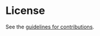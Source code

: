 # License

See the
[guidelines for contributions](https://github.com/cpriebe/draft-priebe-ppm-dap-ratelimited/blob/main/CONTRIBUTING.md).
